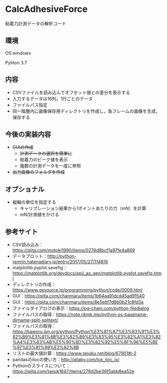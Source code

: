 # CalcAdhesiveForce
粘着力計測データの解析コード

## 環境
OS:windows

Pyhton 3.7

## 内容
* CSVファイルを読み込んでオフセット値との差分を表示する
* 入力するデータは16列，1行ごとのデータ
* ファイルパス指定
* 同一階層内に画像保存用ディレクトリを作成し，各フレームの画像を生成，保存する

## 今後の実装内容
* ~~GUIの作成~~
  * ~~計測データの選択を簡単に~~
  * 粘着力のピーク値を表示
  * 複数の計測データを一度に参照
* ~~出力画像のフォルダを作成~~

## オプショナル
* 縦軸の単位を指定する
  * キャリブレーション結果から1ポイントあたりの力（mN）を計算
  * mN/計測値をかける

## 参考サイト
* CSV読み込み：https://qiita.com/motoki1990/items/0274d8bcf1a97fe4a869
* データプロット：http://python-remrin.hatenadiary.jp/entry/2017/05/27/114816
* matplotlib.pyplot.savefig：https://matplotlib.org/devdocs/api/_as_gen/matplotlib.pyplot.savefig.html
* ディレクトリの作成：https://www.gesource.jp/programming/python/code/0009.html
* GUI：https://qiita.com/chanmaru/items/1b64aa91dcd45ad91540
* GUI：https://qiita.com/chanmaru/items/8e5ebf7d8b0b21c8fd3a
* ファイルダイアログの表示：https://pg-chain.com/python-filedialog
* ファイルパスの取得：https://note.nkmk.me/python-os-basename-dirname-split-splitext/
* ファイルパスの取得：https://kaworu.jpn.org/python/Python%E3%81%A7%E3%83%91%E3%82%B9%E3%81%8B%E3%82%89%E3%83%95%E3%82%A1%E3%82%A4%E3%83%AB%E5%90%8D%E3%82%92%E5%8F%96%E5%BE%97%E3%81%99%E3%82%8B
* リストの最大値計算：https://www.sejuku.net/blog/67901#i-2
* pandasのilocの使い方：http://ailaby.com/lox_iloc_ix/
* Pythonのスライスについて：https://qiita.com/tanuk1647/items/276d2be36f5abb8ea52e
* 